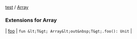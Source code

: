 [test](test/index) / [Array](test/-array/index)


### Extensions for Array


| [foo](test/-array/foo) | `fun &lt;T&gt; Array&lt;out&nbsp;T&gt;.foo(): Unit` |


